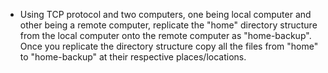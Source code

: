 + Using TCP protocol and two computers, one being local computer and other being a remote computer, replicate the "home" directory structure from the local computer onto the remote computer as "home-backup". Once you replicate the directory structure copy all the files from "home" to "home-backup" at their respective places/locations. 
